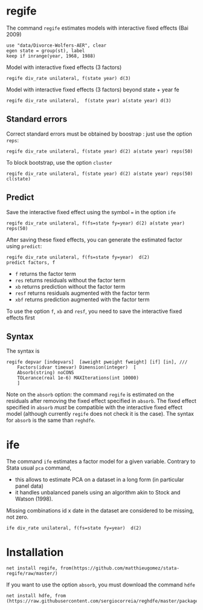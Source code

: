 

# regife

The command `regife` estimates models with interactive fixed effects (Bai 2009)


```
use "data/Divorce-Wolfers-AER", clear
egen state = group(st), label
keep if inrange(year, 1968, 1988) 
```

Model with interactive fixed effects (3 factors)
```
regife div_rate unilateral, f(state year) d(3)
```

Model with interactive fixed effects (3 factors) beyond state + year fe

```
regife div_rate unilateral,  f(state year) a(state year) d(3)
```



## Standard errors
Correct standard errors must be obtained by boostrap : just use the option `reps`:

```
regife div_rate unilateral, f(state year) d(2) a(state year) reps(50)
```

To block bootstrap, use the option `cluster`

```
regife div_rate unilateral, f(state year) d(2) a(state year) reps(50) cl(state)
```


## Predict

Save the interactive fixed effect using the symbol `=` in the option `ife`

```
regife div_rate unilateral, f(fs=state fy=year) d(2) a(state year) reps(50)
```


After saving these fixed effects, you can generate the estimated factor using `predict`:

```
regife div_rate unilateral, f(fs=state fy=year)  d(2)
predict factors, f
```
- `f` returns the factor term
- `res` returns residuals without the factor term
- `xb` returns prediction without the factor term
- `resf` returns residuals augmented with the factor term
- `xbf` returns prediction augmented with the factor term

To use the option `f`, `xb` and `resf`, you need to save the interactive fixed effects first






## Syntax
The syntax is

```
regife depvar [indepvars]  [aweight pweight fweight] [if] [in], ///
	Factors(idvar timevar) Dimension(integer)  [
	Absorb(string) noCONS 
	TOLerance(real 1e-6) MAXIterations(int 10000) 
	]
```


Note on the `absorb` option: the command `regife` is estimated on the residuals after removing the fixed effect specified in `absorb`. The fixed effect specified in `absorb` *must* be compatible with the interactive fixed effect model (although currently `regife` does not check it is the case). The syntax for `absorb` is the same than `reghdfe`.



# ife
The command `ife` estimates a factor model for a given variable. Contrary to Stata usual `pca` command, 
- this allows to estimate PCA on a dataset in a long form (in particular panel data)
- it handles unbalanced panels using an algorithm akin to Stock and Watson (1998). 

Missing combinations id x date in the dataset are considered to be missing, not zero.

```
ife div_rate unilateral, f(fs=state fy=year)  d(2)
```


# Installation


```
net install regife, from(https://github.com/matthieugomez/stata-regife/raw/master/)
```

If you want to use the option `absorb`, you must download the command `hdfe` 

```
net install hdfe, from (https://raw.githubusercontent.com/sergiocorreia/reghdfe/master/package/)
```